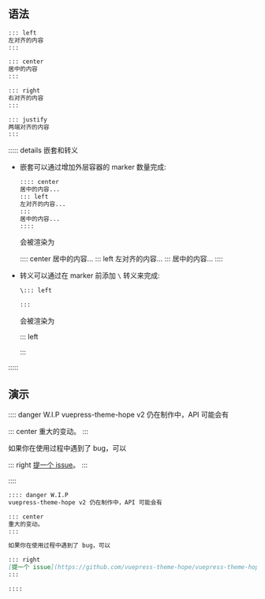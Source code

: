 ## 语法

```md
::: left
左对齐的内容
:::

::: center
居中的内容
:::

::: right
右对齐的内容
:::

::: justify
两端对齐的内容
:::
```

::::: details 嵌套和转义

- 嵌套可以通过增加外层容器的 marker 数量完成:

  ```md
  :::: center
  居中的内容...
  ::: left
  左对齐的内容...
  :::
  居中的内容...
  ::::
  ```

  会被渲染为

  :::: center
  居中的内容...
  ::: left
  左对齐的内容...
  :::
  居中的内容...
  ::::

- 转义可以通过在 marker 前添加 `\` 转义来完成:

  ```md
  \::: left

  :::
  ```

  会被渲染为

  \::: left

  :::

:::::

## 演示

:::: danger W.I.P
vuepress-theme-hope v2 仍在制作中，API 可能会有

::: center
重大的变动。
:::

如果你在使用过程中遇到了 bug，可以

::: right
[提一个 issue](https://github.com/vuepress-theme-hope/vuepress-theme-hope/issues)。
:::

::::

```md
:::: danger W.I.P
vuepress-theme-hope v2 仍在制作中，API 可能会有

::: center
重大的变动。
:::

如果你在使用过程中遇到了 bug，可以

::: right
[提一个 issue](https://github.com/vuepress-theme-hope/vuepress-theme-hope/issues)。
:::

::::
```
